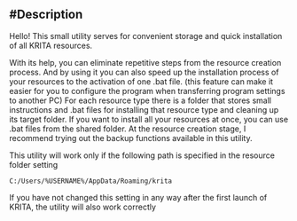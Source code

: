 #Description
---
Hello! This small utility serves for convenient storage and quick installation of all KRITA resources.

With its help, you can eliminate repetitive steps from the resource creation process.
And by using it you can also speed up the installation process of your resources to the activation of one .bat file. 
(this feature can make it easier for you to configure the program when transferring program settings to another PC)
For each resource type there is a folder that stores small instructions and .bat files for installing that resource type 
and cleaning up its target folder.
If you want to install all your resources at once, you can use .bat files from the shared folder.
At the resource creation stage, I recommend trying out the backup functions available in this utility.

This utility will work only if the following path is specified in the resource folder setting
```
C:/Users/%USERNAME%/AppData/Roaming/krita
```
If you have not changed this setting in any way after the first launch of KRITA, the utility will also work correctly